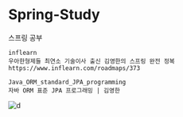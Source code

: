 # Spring-Study
스프링 공부

```
inflearn
우아한형제들 최연소 기술이사 출신 김영한의 스프링 완전 정복
https://www.inflearn.com/roadmaps/373
```

```
Java_ORM_standard_JPA_programming
자바 ORM 표준 JPA 프로그래밍 | 김영한
```
![d](https://github.com/DongUk-Shin/Spring-Study/assets/55849838/8d5d593c-9594-433b-9d79-b3c1c3192610)


